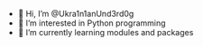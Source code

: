 - 👋 Hi, I’m @Ukra1n1anUnd3rd0g
- 👀 I’m interested in Python programming
- 🌱 I’m currently learning modules and packages

<!---
Ukra1n1anUnd3rd0g/Ukra1n1anUnd3rd0g is a ✨ special ✨ repository because its `README.md` (this file) appears on your GitHub profile.
You can click the Preview link to take a look at your changes.
--->
